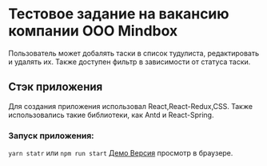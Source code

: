 # Тестовое задание на вакансию компании ООО Mindbox 
Пользователь может добалять таски в список тудулиста, редактировать и удалять их. 
Также доступен фильтр в зависимости от статуса таски.
## Стэк приложения
Для создания приложения использовал  React,React-Redux,CSS.
Также использовались такие библиотеки, как Antd и React-Spring.
### Запуск приложения:
 `yarn statr` или `npm run start`
 [Демо Версия](https://dimamaslo88.github.io/test-task-todolist) просмотр в браузере.








